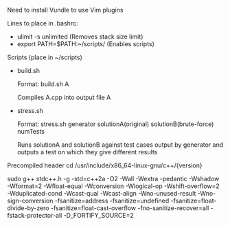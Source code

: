 Need to install Vundle to use Vim plugins

Lines to place in .bashrc:

- ulimit -s unlimited (Removes stack size limit)
- export PATH=$PATH:~/scripts/ (Enables scripts)

Scripts (place in ~/scripts)
- build.sh

    Format: build.sh A
    
    Compiles A.cpp into output file A
    
- stress.sh

    Format: stress.sh generator solutionA(original) solutionB(brute-force) numTests
    
    Runs solutionA and solutionB against test cases output by generator and outputs a test on which they give different results

Precompiled header
cd /usr/include/x86_64-linux-gnu/c++/{version}

sudo g++ stdc++.h -g -std=c++2a -O2 -Wall -Wextra -pedantic -Wshadow -Wformat=2 -Wfloat-equal -Wconversion -Wlogical-op -Wshift-overflow=2 -Wduplicated-cond -Wcast-qual -Wcast-align -Wno-unused-result -Wno-sign-conversion -fsanitize=address -fsanitize=undefined -fsanitize=float-divide-by-zero -fsanitize=float-cast-overflow -fno-sanitize-recover=all -fstack-protector-all -D_FORTIFY_SOURCE=2 
